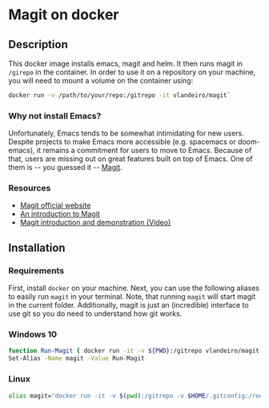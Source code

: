 # Magit on docker

## Description

This docker image installs emacs, magit and helm. It then runs magit in
`/girepo` in the container. In order to use it on a repository on your machine,
you will need to mount a volume on the container using:

```sh
docker run -v /path/to/your/repo:/gitrepo -it vlandeiro/magit`
```

### Why not install Emacs?

Unfortunately, Emacs tends to be somewhat intimidating for new users. Despite
projects to make Emacs more accessible (e.g. spacemacs or doom-emacs), it
remains a commitment for users to move to Emacs. Because of that, users are
missing out on great features built on top of Emacs. One of them is -- you
guessed it -- [Magit](https://magit.vc/).

### Resources 

- [Magit official website](https://magit.vc/)
- [An introduction to Magit](https://www.masteringemacs.org/article/introduction-magit-emacs-mode-git)
- [Magit introduction and demonstration (Video)](https://www.youtube.com/watch?v=vQO7F2Q9DwA)

## Installation

### Requirements

First, install `docker` on your machine. Next, you can use the following aliases
to easily run `magit` in your terminal. Note, that running `magit` will start
magit in the current folder. Additionally, magit is just an (incredible)
interface to use git so you do need to understand how git works.

### Windows 10

```sh
function Run-Magit { docker run -it -v ${PWD}:/gitrepo vlandeiro/magit }
Set-Alias -Name magit -Value Run-Magit
```

### Linux

```sh
alias magit="docker run -it -v $(pwd):/gitrepo -v $HOME/.gitconfig:/root/.gitconfig -v $HOME/.ssh:/root/.ssh fdfd490b966f"
```

